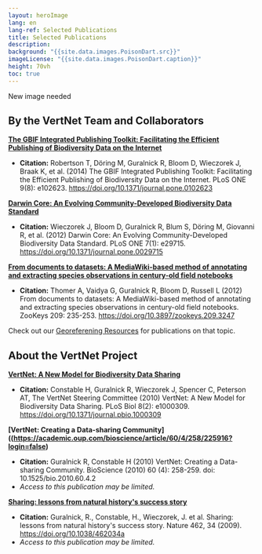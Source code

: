 ```yaml
--- 
layout: heroImage
lang: en
lang-ref: Selected Publications
title: Selected Publications
description: 
background: "{{site.data.images.PoisonDart.src}}"
imageLicense: "{{site.data.images.PoisonDart.caption}}"
height: 70vh
toc: true
---
```


New image needed

## By the VertNet Team and Collaborators

**[The GBIF Integrated Publishing Toolkit: Facilitating the Efficient Publishing of Biodiversity Data on the Internet](https://journals.plos.org/plosone/article?id=10.1371/journal.pone.0102623)**
 - **Citation:** Robertson T, Döring M, Guralnick R, Bloom D, Wieczorek J, Braak K, et al. (2014) The GBIF Integrated Publishing Toolkit: Facilitating the Efficient Publishing of Biodiversity Data on the Internet. PLoS ONE 9(8): e102623. https://doi.org/10.1371/journal.pone.0102623

**[Darwin Core: An Evolving Community-Developed Biodiversity Data Standard](https://journals.plos.org/plosone/article?id=10.1371/journal.pone.0029715)**
  - **Citation:** Wieczorek J, Bloom D, Guralnick R, Blum S, Döring M, Giovanni R, et al. (2012) Darwin Core: An Evolving Community-Developed Biodiversity Data Standard. PLoS ONE 7(1): e29715. https://doi.org/10.1371/journal.pone.0029715

**[From documents to datasets: A MediaWiki-based method of annotating and extracting species observations in century-old field notebooks](https://zookeys.pensoft.net/article/2909/list/9/)**
  - **Citation:** Thomer A, Vaidya G, Guralnick R, Bloom D, Russell L (2012) From documents to datasets: A MediaWiki-based method of annotating and extracting species observations in century-old field notebooks. ZooKeys 209: 235-253. https://doi.org/10.3897/zookeys.209.3247

Check out our [Georeferening Resources](https://hp-vertnet-plus.gbif-staging.org/resources/help/#georeferencing-resources) for publications on that topic.


## About the VertNet Project

**[VertNet: A New Model for Biodiversity Data Sharing](https://journals.plos.org/plosbiology/article/info:doi/10.1371/journal.pbio.1000309)**
  - **Citation:** Constable H, Guralnick R, Wieczorek J, Spencer C, Peterson AT, The VertNet Steering Committee (2010) VertNet: A New Model for Biodiversity Data Sharing. PLoS Biol 8(2): e1000309. https://doi.org/10.1371/journal.pbio.1000309

**[VertNet: Creating a Data-sharing Community]((https://academic.oup.com/bioscience/article/60/4/258/225916?login=false)**
  - **Citation:** Guralnick R, Constable H (2010) VertNet: Creating a Data-sharing Community. BioScience (2010) 60 (4): 258-259. doi: 10.1525/bio.2010.60.4.2
  - *Access to this publication may be limited.*

**[Sharing: lessons from natural history's success story](https://www.nature.com/articles/462034a)**
  - **Citation:** Guralnick, R., Constable, H., Wieczorek, J. et al. Sharing: lessons from natural history's success story. Nature 462, 34 (2009). https://doi.org/10.1038/462034a
  - *Access to this publication may be limited.*
